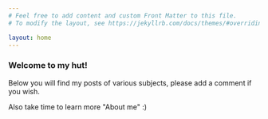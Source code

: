 ```yaml
---
# Feel free to add content and custom Front Matter to this file.
# To modify the layout, see https://jekyllrb.com/docs/themes/#overriding-theme-defaults

layout: home
---
```



### Welcome to my hut!

Below you will find my posts of various subjects, please add a comment if you wish.

Also take time to learn more "About me" :) 

